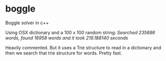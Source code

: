 # boggle
Boggle solver in c++

Using OSX dictionary and a 100 x 100 random string:
*Searched 235886 words, found  16958 words and it took 219.188140 seconds*

Heavily commented. But it uses a Trie structure to read in a dictionary and then we search that trie structure for words. Pretty fast. 




